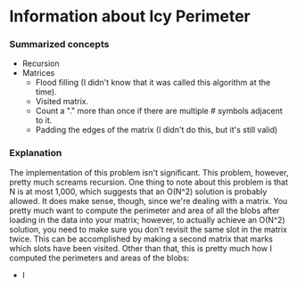 # Information about Icy Perimeter
### Summarized concepts
  - Recursion
  - Matrices
      - Flood filling (I didn't know that it was called this algorithm at the time).
      - Visited matrix.
      - Count a "." more than once if there are multiple # symbols adjacent to it.
      - Padding the edges of the matrix (I didn't do this, but it's still valid)

### Explanation
The implementation of this problem isn't significant. This problem, however, pretty much screams recursion. One thing to note about this problem is that N is at most 1,000, which suggests that an O(N^2) solution is probably allowed. It does make sense, though, since we're dealing with a matrix. You pretty much want to compute the perimeter and area of all the blobs after loading in the data into your matrix; however, to actually achieve an O(N^2) solution, you need to make sure you don't revisit the same slot in the matrix twice. This can be accomplished by making a second matrix that marks which slots have been visited. Other than that, this is pretty much how I computed the perimeters and areas of the blobs:  
- I
